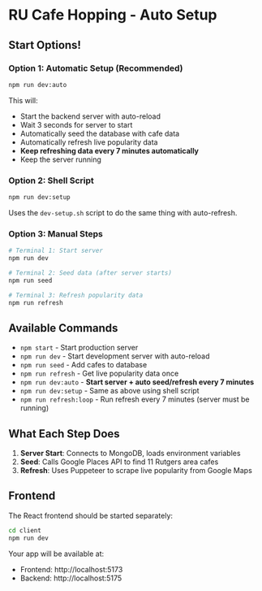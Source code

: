 # RU Cafe Hopping - Auto Setup

## Start Options!

### Option 1: Automatic Setup (Recommended)
```bash
npm run dev:auto
```
This will:
- Start the backend server with auto-reload
- Wait 3 seconds for server to start
- Automatically seed the database with cafe data
- Automatically refresh live popularity data
- **Keep refreshing data every 7 minutes automatically**
- Keep the server running

### Option 2: Shell Script
```bash
npm run dev:setup
```
Uses the `dev-setup.sh` script to do the same thing with auto-refresh.

### Option 3: Manual Steps
```bash
# Terminal 1: Start server
npm run dev

# Terminal 2: Seed data (after server starts)
npm run seed

# Terminal 3: Refresh popularity data
npm run refresh
```

## Available Commands

- `npm start` - Start production server
- `npm run dev` - Start development server with auto-reload
- `npm run seed` - Add cafes to database
- `npm run refresh` - Get live popularity data once
- `npm run dev:auto` - **Start server + auto seed/refresh every 7 minutes**
- `npm run dev:setup` - Same as above using shell script
- `npm run refresh:loop` - Run refresh every 7 minutes (server must be running)

## What Each Step Does

1. **Server Start**: Connects to MongoDB, loads environment variables
2. **Seed**: Calls Google Places API to find 11 Rutgers area cafes
3. **Refresh**: Uses Puppeteer to scrape live popularity from Google Maps

## Frontend
The React frontend should be started separately:
```bash
cd client
npm run dev
```

Your app will be available at:
- Frontend: http://localhost:5173
- Backend: http://localhost:5175
